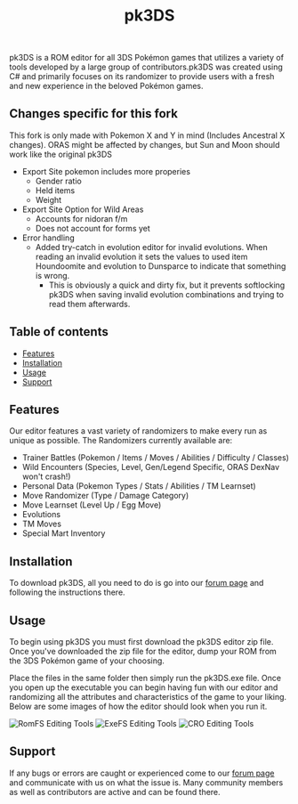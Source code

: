 <h1 align="center">pk3DS </h1>

<br />

pk3DS is a ROM editor for all 3DS Pokémon games that utilizes a variety of tools developed by a large group of contributors.pk3DS was created 
using C# and primarily focuses on its randomizer to provide users with a fresh and new experience in the beloved Pokémon games. 

## Changes specific for this fork
This fork is only made with Pokemon X and Y in mind (Includes Ancestral X changes). ORAS might be affected by changes, but Sun and Moon should work like the original pk3DS
- Export Site pokemon includes more properies
  - Gender ratio
  - Held items
  - Weight
- Export Site Option for Wild Areas
  - Accounts for nidoran f/m
  - Does not account for forms yet
- Error handling
  - Added try-catch in evolution editor for invalid evolutions. When reading an invalid evolution it sets the values to used item Houndoomite and evolution to Dunsparce to indicate that something is wrong.
    - This is obviously a quick and dirty fix, but it prevents softlocking pk3DS when saving invalid evolution combinations and trying to read them afterwards.

## Table of contents

- [Features](#features)
- [Installation](#installation)
- [Usage](#usage)
- [Support](#support)

## Features

Our editor features a vast variety of randomizers to make every run as unique as possible. The Randomizers currently available are:

- Trainer Battles (Pokemon / Items / Moves / Abilities / Difficulty / Classes)
- Wild Encounters (Species, Level, Gen/Legend Specific, ORAS DexNav won't crash!)
- Personal Data (Pokemon Types / Stats / Abilities / TM Learnset)
- Move Randomizer (Type / Damage Category)
- Move Learnset (Level Up / Egg Move)
- Evolutions
- TM Moves
- Special Mart Inventory

## Installation

To download pk3DS, all you need to do is go into our [forum page](https://projectpokemon.org/home/forums/topic/34377-pk3ds-pok%C3%A9mon-3ds-rom-editor-and-randomizer/) and following the instructions there.

## Usage

To begin using pk3DS you must first download the pk3DS editor zip file. Once you've downloaded the zip file for the editor, dump your ROM from the 3DS Pokémon game of your choosing.

Place the files in the same folder then simply run the pk3DS.exe file.
Once you open up the executable you can begin having fun with our editor and randomizing all the attributes and characteristics of the game to your liking.
Below are some images of how the editor should look when you run it.

![RomFS Editing Tools](https://i.imgur.com/IDVCMfx.png)
![ExeFS Editing Tools](https://i.imgur.com/Ied0sVV.png)
![CRO Editing Tools](https://i.imgur.com/lUSGbw5.png)

## Support

If any bugs or errors are caught or experienced come to our [forum page](https://projectpokemon.org/home/forums/topic/34377-pk3ds-pok%C3%A9mon-3ds-rom-editor-and-randomizer/) and communicate with us on what the issue is.
Many community members as well as contributors are active and can be found there. 
